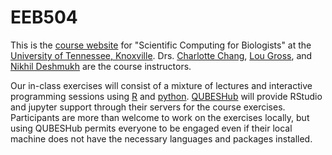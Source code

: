 # EEB504

This is the [course website](https://eeb504.github.io/EEB504/) for "Scientific Computing for Biologists" at the [University of Tennessee, Knoxville](https://eeb.utk.edu/). Drs. [Charlotte Chang](http://charlottehchang.github.io), [Lou Gross](http://www.tiem.utk.edu/~gross/), and [Nikhil Deshmukh](https://www.linkedin.com/in/nikhil-d-aa55676/) are the course instructors.

Our in-class exercises will consist of a mixture of lectures and interactive programming sessions using [R](https://cran.r-project.org/) and [python](https://www.anaconda.com/download/). [QUBESHub](https://qubeshub.org/community/groups/utk_eeb_504) will provide RStudio and jupyter support through their servers for the course exercises. Participants are more than welcome to work on the exercises locally, but using QUBESHub permits everyone to be engaged even if their local machine does not have the necessary languages and packages installed.
